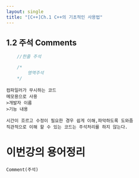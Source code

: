 ```yaml
---
layout: single
title: "[C++]Ch.1 C++의 기초적인 사용법"
---
```


## 1.2 주석 Comments

```c++
    //한줄 주석

    /*
        영역주석
    */
```

    컴파일러가 무시하는 코드
    메모용으로 사용
    >개발자 이름
    >기능 내용

    시간이 흐르고 수정이 필요한 경우 쉽게 이해,파악하도록 도와줌
    직관적으로 이해 할 수 있는 코드는 주석처리를 하지 않는다.

# 이번강의 용어정리
    Comment(주석)